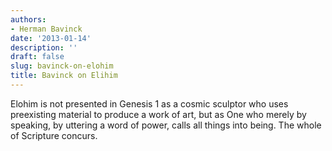 ```yaml
---
authors:
- Herman Bavinck
date: '2013-01-14'
description: ''
draft: false
slug: bavinck-on-elohim
title: Bavinck on Elihim
---
```

Elohim is not presented in Genesis 1 as a cosmic sculptor who uses preexisting material to produce a work of art, but as One who merely by speaking, by uttering a word of power, calls all things into being. The whole of Scripture concurs.



